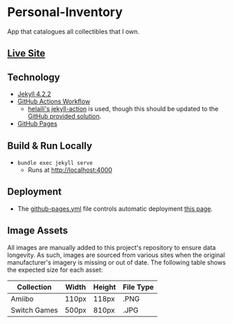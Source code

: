 # Personal-Inventory
App that catalogues all collectibles that I own.

## [Live Site](https://xmoose25x.github.io/Personal-Inventory/)

## Technology
* [Jekyll 4.2.2](https://jekyllrb.com/)
* [GitHub Actions Workflow](https://docs.github.com/en/actions/using-workflows)
    * [helaili's jekyll-action](https://github.com/helaili/jekyll-action) is used, though this should be updated to the [GitHub provided solution](https://github.com/github/pages-gem/issues/651).
* [GitHub Pages](https://pages.github.com/)

## Build & Run Locally
* `bundle exec jekyll serve`
    * Runs at [http://localhost:4000](http://localhost:4000)

## Deployment
* The [github-pages.yml](./.github/workflows/github-pages.yml) file controls automatic deployment [this page](https://xmoose25x.github.io/Personal-Inventory/).

## Image Assets
All images are manually added to this project's repository to ensure data longevity. As such, images are sourced from various sites when the original manufacturer's imagery is missing or out of date. The following table shows the expected size for each asset:

|  Collection  | Width | Height | File Type |
|--------------|-------|--------|-----------|
|    Amiibo    | 110px | 118px  |  .PNG     |
| Switch Games | 500px | 810px  |  .JPG     |